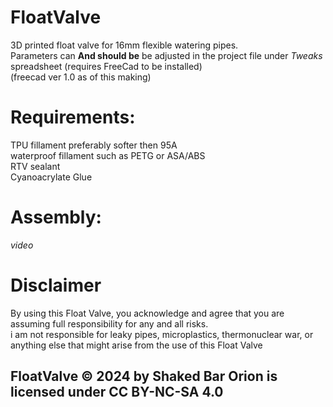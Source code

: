 # FloatValve
3D printed float valve for 16mm flexible watering pipes. <br/>
Parameters can **And should be** be adjusted in the project file under *Tweaks* spreadsheet (requires FreeCad to be installed) <br/>
(freecad ver 1.0 as of this making)

# Requirements:
TPU fillament preferably softer then 95A <br/>
waterproof fillament such as PETG or ASA/ABS<br/>
RTV sealant<br/>
Cyanoacrylate Glue
# Assembly:
*video*

# Disclaimer
By using this Float Valve, you acknowledge and agree that you are assuming full responsibility for any and all risks.<br/>
i am not responsible for leaky pipes, microplastics, thermonuclear war, or anything else that might arise from the use of this Float Valve
## FloatValve © 2024 by Shaked Bar Orion is licensed under CC BY-NC-SA 4.0 
